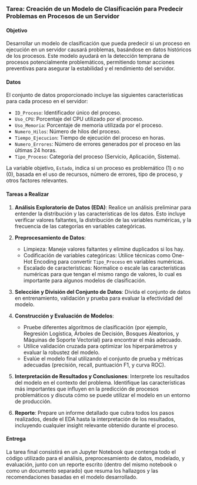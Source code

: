 ### Tarea: Creación de un Modelo de Clasificación para Predecir Problemas en Procesos de un Servidor

#### Objetivo
Desarrollar un modelo de clasificación que pueda predecir si un proceso en ejecución en un servidor causará problemas, basándose en datos históricos de los procesos. Este modelo ayudará en la detección temprana de procesos potencialmente problemáticos, permitiendo tomar acciones preventivas para asegurar la estabilidad y el rendimiento del servidor.

#### Datos
El conjunto de datos proporcionado incluye las siguientes características para cada proceso en el servidor:

- `ID_Proceso`: Identificador único del proceso.
- `Uso_CPU`: Porcentaje del CPU utilizado por el proceso.
- `Uso_Memoria`: Porcentaje de memoria utilizada por el proceso.
- `Numero_Hilos`: Número de hilos del proceso.
- `Tiempo_Ejecucion`: Tiempo de ejecución del proceso en horas.
- `Numero_Errores`: Número de errores generados por el proceso en las últimas 24 horas.
- `Tipo_Proceso`: Categoría del proceso (Servicio, Aplicación, Sistema).

La variable objetivo, `Estado`, indica si un proceso es problemático (1) o no (0), basada en el uso de recursos, número de errores, tipo de proceso, y otros factores relevantes.

#### Tareas a Realizar

1. **Análisis Exploratorio de Datos (EDA)**: Realice un análisis preliminar para entender la distribución y las características de los datos. Esto incluye verificar valores faltantes, la distribución de las variables numéricas, y la frecuencia de las categorías en variables categóricas.

2. **Preprocesamiento de Datos**:
   - Limpieza: Maneje valores faltantes y elimine duplicados si los hay.
   - Codificación de variables categóricas: Utilice técnicas como One-Hot Encoding para convertir `Tipo_Proceso` en variables numéricas.
   - Escalado de características: Normalice o escale las características numéricas para que tengan el mismo rango de valores, lo cual es importante para algunos modelos de clasificación.

3. **Selección y División del Conjunto de Datos**: Divida el conjunto de datos en entrenamiento, validación y prueba para evaluar la efectividad del modelo.

4. **Construcción y Evaluación de Modelos**:
   - Pruebe diferentes algoritmos de clasificación (por ejemplo, Regresión Logística, Árboles de Decisión, Bosques Aleatorios, y Máquinas de Soporte Vectorial) para encontrar el más adecuado.
   - Utilice validación cruzada para optimizar los hiperparámetros y evaluar la robustez del modelo.
   - Evalúe el modelo final utilizando el conjunto de prueba y métricas adecuadas (precisión, recall, puntuación F1, y curva ROC).

5. **Interpretación de Resultados y Conclusiones**: Interprete los resultados del modelo en el contexto del problema. Identifique las características más importantes que influyen en la predicción de procesos problemáticos y discuta cómo se puede utilizar el modelo en un entorno de producción.

6. **Reporte**: Prepare un informe detallado que cubra todos los pasos realizados, desde el EDA hasta la interpretación de los resultados, incluyendo cualquier insight relevante obtenido durante el proceso.

#### Entrega
La tarea final consistirá en un Jupyter Notebook que contenga todo el código utilizado para el análisis, preprocesamiento de datos, modelado, y evaluación, junto con un reporte escrito (dentro del mismo notebook o como un documento separado) que resuma los hallazgos y las recomendaciones basadas en el modelo desarrollado.